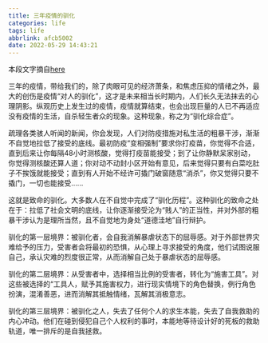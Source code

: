 ```yaml
---
title: 三年疫情的驯化
categories: life
tags: life
abbrlink: afcb5002
date: 2022-05-29 14:43:21
---
```


本段文字摘自[here](https://bbs.0579.cn/read-htm-tid-3242651-page-e.html)

三年的疫情，带给我们的，除了肉眼可见的经济萧条，和焦虑压抑的情绪之外，最大的创伤是疫情“对人的驯化”，这才是未来相当长时期内，人们长久无法抹去的心理阴影。纵观历史上发生过的疫情，疫情就算结束，也会出现巨量的人已不再适应没有疫情的生活，自杀轻生者众的现象。这种现象，称之为“驯化综合症”。
<!--more-->
疏理各类骇人听闻的新闻，你会发现，人们对防疫措施对私生活的粗暴干涉，渐渐不自觉地拉低了接受的底线。最初防疫“变相强制”要求你打疫苗，你觉得不合适，直到后来让你每隔48小时测核酸，觉得打疫苗能接受；到了让你静默呆家别动，你觉得测核酸还算人道；你对动不动封小区开始有意见，后来觉得只要有白菜吃肚子不挨饿就能接受；直到有人开始不经许可撬门破窗随意“消杀”，你又觉得只要不撬门，一切也能接受……

这就是致命的驯化。大多数人在不自觉中完成了“驯化历程”。这种驯化的致命之处在于：拉低了社会文明的底线，让你逐渐接受沦为“贱人”的正当性，并对外部的粗暴干涉认为是理所当然，且不自觉地为身处“道德洼地”自行辩护。

驯化的第一层境界：被驯化者，会自我消解暴虐状态下的屈辱感。对于外部世界灾难给予的压力，受害者会将最初的恐惧，从心理上寻求接受的角度，他们试图说服自己，承认灾难的烈度很正常，从而消解自己处于暴虐状态的屈辱感。

驯化的第二层境界：从受害者中，选择相当比例的受害者，转化为“施害工具”。对这些被选择的“工具人，赋予其施害权力，进行现实情境下的角色替换，例行角色扮演，混淆善恶，进而消解其抵触情绪，瓦解其消极意志。

驯化的第三层境界：被驯化之人，失去了任何个人的求生本能，失去了自我救助的内心冲动。他们在碰到侵犯自己个人权利的事时，本能地等待设计好的死板的救助轨道，唯一排斥的是自我拯救。